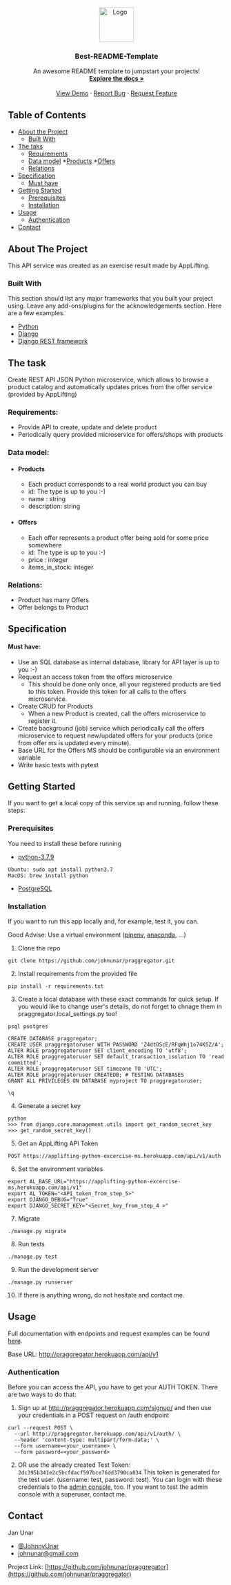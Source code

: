 <!-- PROJECT SHIELDS -->
<!--
*** I'm using markdown "reference style" links for readability.
*** Reference links are enclosed in brackets [ ] instead of parentheses ( ).
*** See the bottom of this document for the declaration of the reference variables
*** for contributors-url, forks-url, etc. This is an optional, concise syntax you may use.
*** https://www.markdownguide.org/basic-syntax/#reference-style-links
-->



<!-- PROJECT LOGO -->
<br />
<p align="center">
  <a href="https://applifting.cz/img/e7a83d6232e3c1e0ede78075f5ecb078.svg">
    <img src="images/logo.png" alt="Logo" width="80" height="80">
  </a>

  <h3 align="center">Best-README-Template</h3>

  <p align="center">
    An awesome README template to jumpstart your projects!
    <br />
    <a href="https://github.com/othneildrew/Best-README-Template"><strong>Explore the docs »</strong></a>
    <br />
    <br />
    <a href="https://github.com/othneildrew/Best-README-Template">View Demo</a>
    ·
    <a href="https://github.com/othneildrew/Best-README-Template/issues">Report Bug</a>
    ·
    <a href="https://github.com/othneildrew/Best-README-Template/issues">Request Feature</a>
  </p>
</p>



<!-- TABLE OF CONTENTS -->
## Table of Contents

* [About the Project](#about-the-project)
    * [Built With](#built-with)
* [The taks](#the-task)
    * [Requirements](#requirements)
    * [Data model](#data-model)
        *[Products](#products)
        *[Offers](#offers)
    * [Relations](#relations)
* [Specification](#specification)
    * [Must have](#must-have)
* [Getting Started](#getting-started)
    * [Prerequisites](#prerequisites)
    * [Installation](#installation)
* [Usage](#usage)
    * [Authentication](#authentication)
* [Contact](#contact)



<!-- ABOUT THE PROJECT -->
## About The Project

This API service was created as an exercise result made by AppLifting.

### Built With
This section should list any major frameworks that you built your project using. Leave any add-ons/plugins for the acknowledgements section. Here are a few examples.
* [Python](https://www.python.org/)
* [Django](https://www.djangoproject.com/)
* [Django REST framework](https://www.django-rest-framework.org/)

<!-- THE TASK -->
## The task
Create REST API JSON Python microservice, which allows to browse a product catalog and
automatically updates prices from the offer service (provided by AppLifting)

### Requirements:
* Provide API to create, update and delete product
* Periodically query provided microservice for offers/shops with products

### Data model:
* #### Products
    * Each product corresponds to a real world product you can buy
    * id: The type is up to you :-)
    * name : string
    * description: string
* #### Offers
    * Each offer represents a product offer being sold for some price somewhere
    * id: The type is up to you :-)
    * price : integer
    * items_in_stock: integer

### Relations:
* Product has many Offers
* Offer belongs to Product

<!-- SPECIFICATION -->
## Specification

#### Must have:
* Use an SQL database as internal database, library for API layer is up to you :-)
* Request an access token from the offers microservice
    * This should be done only once, all your registered products are tied to this
token. Provide this token for all calls to the offers microservice.
* Create CRUD for Products
    * When a new Product is created, call the offers microservice to register it.
* Create background (job) service which periodically call the offers microservice to
request new/updated offers for your products (price from offer ms is updated every
minute).
* Base URL for the Offers MS should be configurable via an environment variable
* Write basic tests with pytest

<!-- GETTING STARTED -->
## Getting Started
If you want to get a local copy of this service up and running, follow these steps:

### Prerequisites

You need to install these before running 
* [python-3.7.9](https://www.python.org/downloads/)
```shell script
Ubuntu: sudo apt install python3.7
MacOS: brew install python
```

* [PostgreSQL](https://www.postgresql.org/download/)

### Installation
If you want to run this app locally and, for example, test it, you can. 

Good Advise: Use a virtual environment ([pipenv](https://github.com/pypa/pipenv), [anaconda](https://www.anaconda.com/products/individual), ...)

1. Clone the repo
```shell script
git clone https://github.com/johnunar/praggregator.git
```
2. Install requirements from the provided file
```shell script
pip install -r requirements.txt
```
3. Create a local database with these exact commands for quick setup. If you would like to change user's details, do not forget to chnage them in praggregator.local_settings.py too!
```shell script
psql postgres

CREATE DATABASE praggregator;
CREATE USER praggregatoruser WITH PASSWORD 'Z4dtOScE/RFqWhj1o74KSZ/A';
ALTER ROLE praggregatoruser SET client_encoding TO 'utf8';
ALTER ROLE praggregatoruser SET default_transaction_isolation TO 'read committed';
ALTER ROLE praggregatoruser SET timezone TO 'UTC';
ALTER ROLE praggregatoruser CREATEDB; # TESTING DATABASES
GRANT ALL PRIVILEGES ON DATABASE myproject TO praggregatoruser;

\q
```
4. Generate a secret key
```shell script
python
>>> from django.core.management.utils import get_random_secret_key
>>> get_random_secret_key()
```
5. Get an AppLifting API Token
```shell script
POST https://applifting-python-excercise-ms.herokuapp.com/api/v1/auth
```
6. Set the environment variables
```shell script
export AL_BASE_URL="https://applifting-python-excercise-ms.herokuapp.com/api/v1"
export AL_TOKEN="<API_token_from_step_5>"
export DJANGO_DEBUG="True"
export DJANGO_SECRET_KEY="<Secret_key_from_step_4 >"
```
7. Migrate
```shell script
./manage.py migrate
```
8. Run tests
```shell script
./manage.py test
```
9. Run the development server
```shell script
./manage.py runserver
```
10. If there is anything wrong, do not hesitate and contact me.



<!-- USAGE -->
## Usage
Full documentation with endpoints and request examples can be found [here](https://praggregator.herokuapp.com/swagger/).

Base URL: http://praggregator.herokuapp.com/api/v1

### Authentication
Before you can access the API, you have to get your AUTH TOKEN. There are two ways to do that:
1. Sign up at http://praggregator.herokuapp.com/signup/ and then use your credentials in a POST request on /auth endpoint
```shell script
curl --request POST \
  --url http://praggregator.herokuapp.com/api/v1/auth/ \
  --header 'content-type: multipart/form-data;' \
  --form username=<your_username> \
  --form password=<your_password>
```

2. OR use the already created Test Token: 
`2dc395b341e2c5bcfdacf597bce76dd3790ca834`
This token is generated for the test user. (username: test, password: test). You can login with these credentials to the [admin console](https://praggregator.herokuapp.com/admin/), too. If you want to test the admin console with a superuser, contact me.

<!-- CONTACT -->
## Contact

Jan Unar
* [@JohnnyUnar](https://twitter.com/JohnnyUnar)
* [johnunar@gmail.com](mailto:johnunar@gmail.com)

Project Link: [https://github.com/johnunar/praggregator](https://github.com/johnunar/praggregator)
